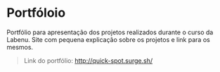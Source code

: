 # Portfóloio

Portfólio para apresentação dos projetos realizados durante o curso da Labenu. Site com pequena explicação sobre os projetos e link para os mesmos.

>Link do portfólio: http://quick-spot.surge.sh/

